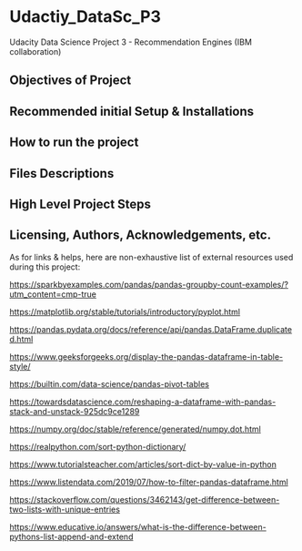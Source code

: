 # Udactiy_DataSc_P3
Udacity Data Science Project 3 - Recommendation Engines (IBM collaboration)


## Objectives of Project

## Recommended initial Setup & Installations


## How to run the project


## Files Descriptions


## High Level Project Steps


## Licensing, Authors, Acknowledgements, etc.


As for links & helps, here are non-exhaustive list of external resources used during this project:

https://sparkbyexamples.com/pandas/pandas-groupby-count-examples/?utm_content=cmp-true

https://matplotlib.org/stable/tutorials/introductory/pyplot.html

https://pandas.pydata.org/docs/reference/api/pandas.DataFrame.duplicated.html

https://www.geeksforgeeks.org/display-the-pandas-dataframe-in-table-style/

https://builtin.com/data-science/pandas-pivot-tables

https://towardsdatascience.com/reshaping-a-dataframe-with-pandas-stack-and-unstack-925dc9ce1289

https://numpy.org/doc/stable/reference/generated/numpy.dot.html

https://realpython.com/sort-python-dictionary/

https://www.tutorialsteacher.com/articles/sort-dict-by-value-in-python

https://www.listendata.com/2019/07/how-to-filter-pandas-dataframe.html

https://stackoverflow.com/questions/3462143/get-difference-between-two-lists-with-unique-entries

https://www.educative.io/answers/what-is-the-difference-between-pythons-list-append-and-extend
